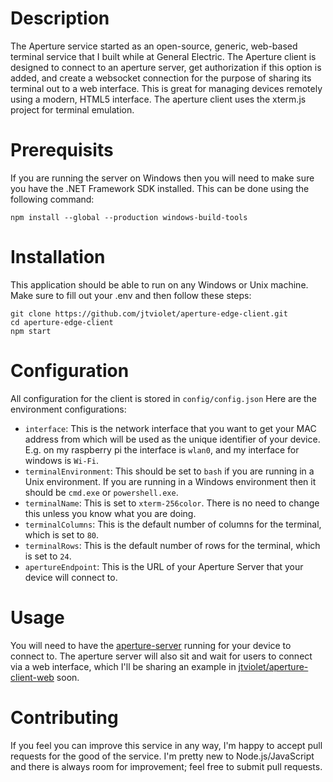 # Description
The Aperture service started as an open-source, generic, web-based terminal service that I built while at General Electric. The Aperture client is designed to connect to an aperture server, get authorization if this option is added, and create a websocket connection for the purpose of sharing its terminal out to a web interface. This is great for managing devices remotely using a modern, HTML5 interface. The aperture client uses the xterm.js project for terminal emulation.

# Prerequisits
If you are running the server on Windows then you will need to make sure you have the .NET Framework SDK installed. This can be done using the following command:
```
npm install --global --production windows-build-tools
```

# Installation
This application should be able to run on any Windows or Unix machine. Make sure to fill out your .env and then follow these steps:
```
git clone https://github.com/jtviolet/aperture-edge-client.git
cd aperture-edge-client
npm start
```

# Configuration
All configuration for the client is stored in `config/config.json`  Here are the environment configurations:
* `interface`: This is the network interface that you want to get your MAC address from which will be used as the unique identifier of your device. E.g. on my raspberry pi the interface is `wlan0`, and my interface for windows is `Wi-Fi`.
* `terminalEnvironment`: This should be set to `bash` if you are running in a Unix environment. If you are running in a Windows environment then it should be `cmd.exe` or `powershell.exe`.
* `terminalName`: This is set to `xterm-256color`. There is no need to change this unless you know what you are doing.
* `terminalColumns`: This is the default number of columns for the terminal, which is set to `80`.
* `terminalRows`: This is the default number of rows for the terminal, which is set to `24`.
* `apertureEndpoint`: This is the URL of your Aperture Server that your device will connect to.

# Usage
You will need to have the [aperture-server](https://github.com/jtviolet/aperture-server) running for your device to connect to. The aperture server will also sit and wait for users to connect via a web interface, which I'll be sharing an example in [jtviolet/aperture-client-web](https://github.com/jtviolet/aperture-client-web) soon.

# Contributing
If you feel you can improve this service in any way, I'm happy to accept pull requests for the good of the service. I'm pretty new to Node.js/JavaScript and there is always room for improvement; feel free to submit pull requests.

